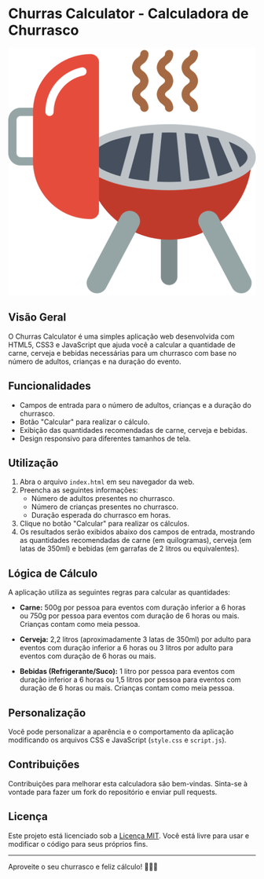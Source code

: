 # Churras Calculator - Calculadora de Churrasco

![Churras Calculator](./icon/barbecue_2946598.png)

## Visão Geral

O Churras Calculator é uma simples aplicação web desenvolvida com HTML5, CSS3 e JavaScript que ajuda você a calcular a quantidade de carne, cerveja e bebidas necessárias para um churrasco com base no número de adultos, crianças e na duração do evento.

## Funcionalidades

- Campos de entrada para o número de adultos, crianças e a duração do churrasco.
- Botão "Calcular" para realizar o cálculo.
- Exibição das quantidades recomendadas de carne, cerveja e bebidas.
- Design responsivo para diferentes tamanhos de tela.

## Utilização

1. Abra o arquivo `index.html` em seu navegador da web.
2. Preencha as seguintes informações:
   - Número de adultos presentes no churrasco.
   - Número de crianças presentes no churrasco.
   - Duração esperada do churrasco em horas.
3. Clique no botão "Calcular" para realizar os cálculos.
4. Os resultados serão exibidos abaixo dos campos de entrada, mostrando as quantidades recomendadas de carne (em quilogramas), cerveja (em latas de 350ml) e bebidas (em garrafas de 2 litros ou equivalentes).

## Lógica de Cálculo

A aplicação utiliza as seguintes regras para calcular as quantidades:

- **Carne:** 500g por pessoa para eventos com duração inferior a 6 horas ou 750g por pessoa para eventos com duração de 6 horas ou mais. Crianças contam como meia pessoa.

- **Cerveja:** 2,2 litros (aproximadamente 3 latas de 350ml) por adulto para eventos com duração inferior a 6 horas ou 3 litros por adulto para eventos com duração de 6 horas ou mais.

- **Bebidas (Refrigerante/Suco):** 1 litro por pessoa para eventos com duração inferior a 6 horas ou 1,5 litros por pessoa para eventos com duração de 6 horas ou mais. Crianças contam como meia pessoa.

## Personalização

Você pode personalizar a aparência e o comportamento da aplicação modificando os arquivos CSS e JavaScript (`style.css` e `script.js`).

## Contribuições

Contribuições para melhorar esta calculadora são bem-vindas. Sinta-se à vontade para fazer um fork do repositório e enviar pull requests.

## Licença

Este projeto está licenciado sob a [Licença MIT](LICENSE). Você está livre para usar e modificar o código para seus próprios fins.

---

Aproveite o seu churrasco e feliz cálculo! 🍖🍻🥤
